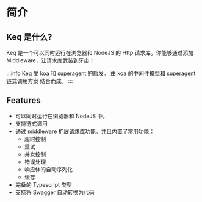 # 简介

## Keq 是什么?

Keq 是一个可以同时运行在浏览器和 NodeJS 的 Http 请求库。你能够通过添加 Middleware，让请求库武装到牙齿！

[koa]: https://github.com/koajs/koa
[superagent]: https://github.com/ladjs/superagent

:::info
Keq 受 [koa][koa] 和 [superagent][superagent] 的启发。
由 [koa][koa] 的中间件模型和 [superagent][superagent] 链式调用方案 结合而成。
:::

## Features

- 可以同时运行在浏览器和 NodeJS 中。
- 支持链式调用
- 通过 middleware 扩展请求库功能。并且内置了常用功能：
  - 超时控制
  - 重试
  - 并发控制
  - 错误处理
  - 响应体的自动序列化
  - 缓存
- 完备的 Typescript 类型
- 支持将 Swagger 自动转换为代码
